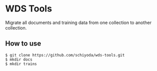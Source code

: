 # WDS Tools
Migrate all documents and training data from one collection to another collection.

## How to use

    $ git clone https://github.com/schiyoda/wds-tools.git
    $ mkdir docs
    $ mkdir trains
